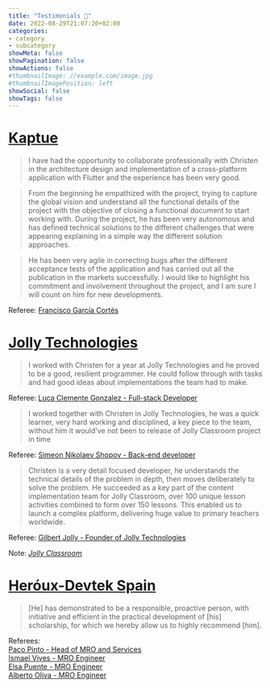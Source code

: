 ```yaml
---
title: "Testimonials 👥"
date: 2022-08-29T21:07:20+02:00
categories:
- category
- subcategory
showMeta: false
showPagination: false
showActions: false
#thumbnailImage: //example.com/image.jpg
#thumbnailImagePosition: left
showSocial: false
showTags: false
---
```


# [Kaptue](https://kaptue.com/)

> I have had the opportunity to collaborate professionally with Christen in the architecture design and implementation of a cross-platform application with Flutter and the experience has been very good.

> From the beginning he empathized with the project, trying to capture the global vision and understand all the functional details of the project with the objective of closing a functional document to start working with. During the project, he has been very autonomous and has defined technical solutions to the different challenges that were appearing explaining in a simple way the different solution approaches.

> He has been very agile in correcting bugs after the different acceptance tests of the application and has carried out all the publication in the markets successfully. I would like to highlight his commitment and involvement throughout the project, and I am sure I will count on him for new developments.

Referee:
[Francisco García Cortés](https://www.linkedin.com/in/francisco-garcia-cortes/?originalSubdomain=es)

# [Jolly Technologies](https://www.jollytechnologies.co.uk/)

> I worked with Christen for a year at Jolly Technologies and he proved to be a good, resilient programmer. He could follow through with tasks and had good ideas about implementations the team had to make.

Referee:
[Luca Clemente Gonzalez - Full-stack Developer](https://es.linkedin.com/in/lucagonzalez94)

> I worked together with Christen in Jolly Technologies, he was a quick learner, very hard working and disciplined, a key piece to the team, without him it would've not been to release of Jolly Classroom project in time

Referee:
[Simeon Nikolaev Shopov - Back-end developer](https://angel.co/u/simeon-nikolaev-shopov)

> Christen is a very detail focused developer, he understands the technical details of the problem in depth, then moves deliberately to solve the problem. He succeeded as a key part of the content implementation team for Jolly Classroom, over 100 unique lesson activities combined to form over 150 lessons. This enabled us to launch a complex platform, delivering huge value to primary teachers worldwide.

Referee:
[Gilbert Jolly - Founder of Jolly Technologies](https://uk.linkedin.com/in/gilbert-jolly-23b47434)

Note: _[Jolly Classroom](https://www.jollyclassroom.com/)_

# [Heróux-Devtek Spain](https://cesa.aero/en/home/)

> [He] has demonstrated to be a responsible, proactive person, with initiative and efficient in the practical development of [his] scholarship, for which we hereby allow us to highly recommend [him].

Referees:
<br>
[Paco Pinto - Head of MRO and Services](https://es.linkedin.com/in/paco-pinto-rodriguez-7b646774)
<br>
[Ismael Vives - MRO Engineer](https://es.linkedin.com/in/ismael-vives-41724b51)
<br>
[Elsa Puente - MRO Engineer](https://es.linkedin.com/in/elsa-puente-colmenar-9b12862b)
<br>
[Alberto Oliva - MRO Engineer]()
<br>

